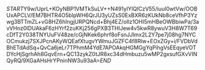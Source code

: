 $START$Y9w/UprL+KOyNBP1VMTkSuLV++N491ylYlQlCzV55/iuuI0wtVw/OOBUxAPCLV/EM7BHTR4O5blpWH6QrJU3yUZsS0ExBXR6zKUkNb8ceVfhP3Yzwg3BTTmZL+vG8HZ6hIngjURPQNcd+Bhj4EZ/oIlz1OHI5mHBeOWBbiwPa/3avVHnz0lDUAkaF6zHYrf2zuKKj256gPXB3THIJew4v5kwR8ywuV3H8W7T69cDfT2Y038TNYUuFV48ze/cGjNKek6phrf8oFsnJJlmx2L2Y7pe7j08hg7NYCOCmukzj7SXJPcnAKyWQEafXtugvYWmuJGZFC4f8Rlw+EOxZGy+i/FVDbVdBhETdAdSq+QvCa6jeLr7TPhmM4YdE7APOAkqHGMGgYqPihgVsEEqyeVOTDYcHjSgrhAh8GqvErn+QC13zykZ0tJR8xc34dHmbuzu5wMP2gxsufGXvVINQyRQ/9XGaAHsHrYPninNW3u93aA=$END$